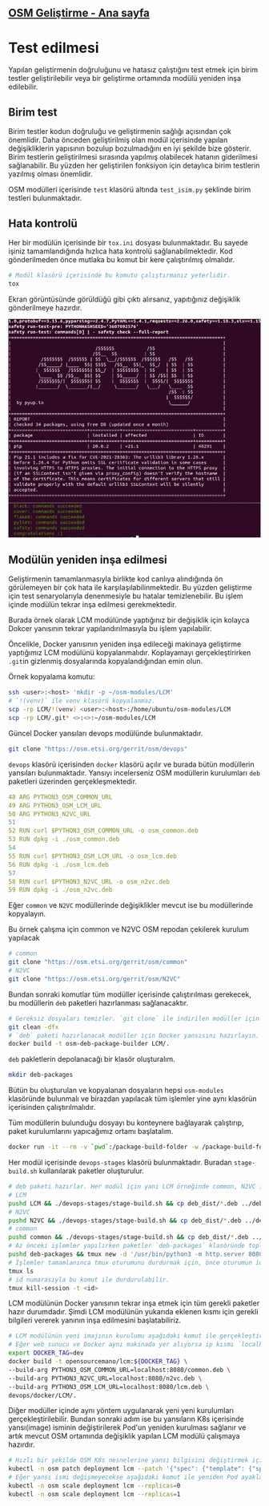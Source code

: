 ## [OSM Geliştirme - Ana sayfa](../README.md)

# Test edilmesi

Yapılan geliştirmenin doğruluğunu ve hatasız çalıştığını test etmek için birim testler geliştirilebilir veya bir geliştirme ortamında modülü yeniden inşa edilebilir.

## Birim test

Birim testler kodun doğruluğu ve geliştirmenin sağlığı açısından çok önemlidir. Daha önceden geliştirilmiş olan modül içerisinde yapılan değişikliklerin yapısının bozulup bozulmadığını en iyi şekilde bize gösterir. Birim testlerin geliştirilmesi sırasında yapılmış olabilecek hatanın giderilmesi sağlanabilir. Bu yüzden her geliştirilen fonksiyon için detaylıca birim testlerin yazılmış olması önemlidir.

OSM modülleri içerisinde `test` klasörü altında `test_isim.py` şeklinde birim testleri bulunmaktadır.

## Hata kontrolü

Her bir modülün içerisinde bir `tox.ini` dosyası bulunmaktadır. Bu sayede işiniz tamamlandığında hızlıca hata kontrolü sağlanabilmektedir. Kod gönderilmeden önce mutlaka bu komut bir kere çalıştırılmış olmalıdır.

```bash
# Modül klasörü içerisinde bu komutu çalıştırmanız yeterlidir.
tox
```
Ekran görüntüsünde görüldüğü gibi çıktı alırsanız, yapıtığınız değişiklik gönderilmeye hazırdır.

![barili tox](ekran-goruntuleri/basarili-tox.png)

## Modülün yeniden inşa edilmesi

Geliştirmenin tamamlanmasıyla birlikte kod canlıya alındığında ön görülemeyen bir çok hata ile karşılaşılabilinmektedir. Bu yüzden geliştirme için test senaryolarıyla denenmesiyle bu hatalar temizlenebilir. Bu işlem içinde modülün tekrar inşa edilmesi gerekmektedir. 

Burada örnek olarak LCM modülünde yaptığınız bir değişiklik için kolayca Dokcer yanısının tekrar yapılandırılmasıyla bu işlem yapılabilir.

Öncelikle, Docker yanısının yeniden inşa edileceği makinaya geliştirme yaptığımız LCM modülünü kopyalanmalıdır. Koplayamayı gerçekleştirirken `.git`in gizlenmiş dosyalarında kopyalandığından emin olun.

Örnek kopyalama komutu:
```bash
ssh <user>:<host> 'mkdir -p ~/osm-modules/LCM'
# `!(venv)` ile venv klasörü kopyalanmaz.
scp -rp LCM/!(venv) <user>:<host>:/home/ubuntu/osm-modules/LCM
scp -rp LCM/.git* <>:<>:~/osm-modules/LCM
```

Güncel Docker yansıları devops modülünde bulunmaktadır.
```bash
git clone "https://osm.etsi.org/gerrit/osm/devops"
```

`devops` klasörü içerisinden `docker` klasörü açılır ve burada bütün modüllerin yansıları bulunmaktadır. Yansıyı incelerseniz OSM modüllerin kurulumları `deb` paketleri üzerinden gerçekleşmektedir.

```yaml
48 ARG PYTHON3_OSM_COMMON_URL
49 ARG PYTHON3_OSM_LCM_URL
50 ARG PYTHON3_N2VC_URL
51
52 RUN curl $PYTHON3_OSM_COMMON_URL -o osm_common.deb
53 RUN dpkg -i ./osm_common.deb
54
55 RUN curl $PYTHON3_OSM_LCM_URL -o osm_lcm.deb
56 RUN dpkg -i ./osm_lcm.deb
57
58 RUN curl $PYTHON3_N2VC_URL -o osm_n2vc.deb
59 RUN dpkg -i ./osm_n2vc.deb
```

Eğer `common` ve `N2VC` modüllerinde değişiklikler mevcut ise bu modüllerinde kopyalayın.

Bu örnek çalışma için common ve N2VC OSM repodan çekilerek kurulum yapılacak

```bash
# common
git clone "https://osm.etsi.org/gerrit/osm/common"
# N2VC
git clone "https://osm.etsi.org/gerrit/osm/N2VC"
```

Bundan sonraki komutlar tüm modüller içerisinde çalıştırılması gerekecek, bu modüllerin `deb` paketleri hazırlanması sağlanacaktır.

```bash
# Gereksiz dosyaları temizler. `git clone` ile indirilen modüller için çalıştırılmasına gerek yoktur.
git clean -dfx
# `deb` paketi hazırlanacak modüller için Docker yansısını hazırlayın. Paketleri container içerisinde gerçekleştirilecektir. Herhangi bir modül içerisinde bulunan Dockerfile dosyası kullanılabilir.
docker build -t osm-deb-package-builder LCM/.
```

`deb` pakletlerin depolanacağı bir klasör oluşturalım. 

```bash
mkdir deb-packages
```

Bütün bu oluşturulan ve kopyalanan dosyaların hepsi `osm-modules` klasöründe bulunmalı ve birazdan yapılacak tüm işlemler yine aynı klasörün içerisinden çalıştırılmalıdır.

Tüm modüllerin bulunduğu dosyayı bu konteynere bağlayarak çalıştırıp, paket kurulumlarını yapıcağımız ortamı başlatalım.

```bash
docker run -it --rm -v `pwd`:/package-build-folder -w /package-build-folder --entrypoint /bin/bash osm-deb-package-builder
```

Her modül içerisinde `devops-stages` klasörü bulunmaktadır. Buradan `stage-build.sh` kullanılarak paketler oluşturulur.

```bash
# deb paketi hazırlar. Her modül için yani LCM örneğinde common, N2VC içinde bu işlemler tekrarlanması gerekmektedir.
# LCM
pushd LCM && ./devops-stages/stage-build.sh && cp deb_dist/*.deb ../deb-packages/lcm.deb && popd
# N2VC
pushd N2VC && ./devops-stages/stage-build.sh && cp deb_dist/*.deb ../deb-packages/n2vc.deb && popd
# common
pushd common && ./devops-stages/stage-build.sh && cp deb_dist/*.deb ../deb-packages/common.deb && popd
# Az önceki işlemler yapılırken paketler `deb-packages` klasöründe toplanmış durumda olması gerekir. bir web sunucu başlatarak deb paketlerin bu sunucudan indirilmesi için LCM modülü inşa etme başlatılırken bu bağlantılar verilecektir.
pushd deb-packages && tmux new -d '/usr/bin/python3 -m http.server 8080' && popd
# İşlemler tamamlanınca tmux oturumunu durdurmak için, önce oturumun id numarasını bulup
tmux ls
# id numarasıyla bu komut ile durdurulabilir.
tmux kill-session -t <id>
```

LCM modülünün Docker yanısının tekrar inşa etmek için tüm gerekli paketler hazır durumdadır. Şimdi LCM modülünün yukarıda eklenen kısmı için gerekli bilgileri vererek yanının inşa edilmesini başlatabiliriz.

```bash
# LCM modülünün yeni imajının kurulumu aşağıdaki komut ile gerçekleştirilir.
# Eğer web sunucu ve Docker aynı makinada yer alıyorsa ip kısmı `localhost` olarak kalabilir.
export DOCKER_TAG=dev
docker build -t opensourcemano/lcm:${DOCKER_TAG} \
--build-arg PYTHON3_OSM_COMMON_URL=localhost:8080/common.deb \
--build-arg PYTHON3_N2VC_URL=localhost:8080/n2vc.deb \
--build-arg PYTHON3_OSM_LCM_URL=localhost:8080/lcm.deb \
devops/docker/LCM/.
```

Diğer modüller içinde aynı yöntem uygulanarak yeni yeni kurulumları gerçekleştirilebilir. Bundan sonraki adım ise bu yansıların K8s içerisinde yansı(image) isminin değiştirilerek Pod'un yeniden kurulması sağlanır ve artık mevcut OSM ortamında değişiklik yapılan LCM modülü çalışmaya hazırdır.

```bash
# Hızlı bir şekilde OSM K8s nesnelerine yansı bilgisini değiştirmek için komut örneği
kubectl -n osm patch deployment lcm --patch '{"spec": {"template": {"spec": {"containers": [{"name": "lcm", "image": "opensourcemano/lcm:'${DOCKER_TAG}'"}]}}}}'
# Eğer yansı ismi değişmeyecekse aşağıdaki komut ile yeniden Pod ayaklanması sağlanır.
kubectl -n osm scale deployment lcm --replicas=0
kubectl -n osm scale deployment lcm --replicas=1
```